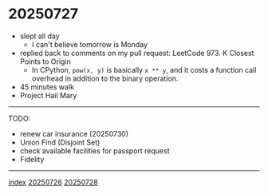 <head><meta name="viewport" content="width=device-width, initial-scale=1.0, user-scalable=yes" /><meta charset="UTF-8"></head>

# 20250727

- slept all day
	- I can't believe tomorrow is Monday
- replied back to comments on my pull request: LeetCode 973. K Closest Points to Origin
	- In CPython, `pow(x, y)` is basically `x ** y`, and it costs a function call overhead in addition to the binary operation.
- 45 minutes walk
- Project Hail Mary

---

TODO:

- renew car insurance (20250730)
- Union Find (Disjoint Set)
- check available facilities for passport request
- Fidelity

---

[index](../../index.html)
[20250726](20250726.html)
[20250728](20250728.html)
